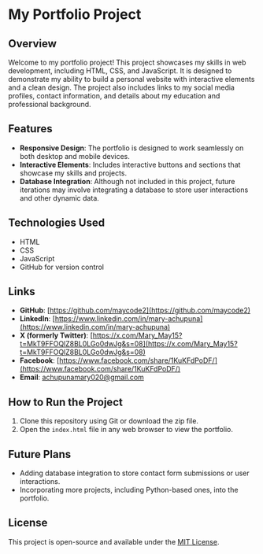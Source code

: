 # My Portfolio Project

## Overview
Welcome to my portfolio project! This project showcases my skills in web development, including HTML, CSS, and JavaScript. It is designed to demonstrate my ability to build a personal website with interactive elements and a clean design. The project also includes links to my social media profiles, contact information, and details about my education and professional background.

## Features
- **Responsive Design**: The portfolio is designed to work seamlessly on both desktop and mobile devices.
- **Interactive Elements**: Includes interactive buttons and sections that showcase my skills and projects.
- **Database Integration**: Although not included in this project, future iterations may involve integrating a database to store user interactions and other dynamic data.
  
## Technologies Used
- HTML
- CSS
- JavaScript
- GitHub for version control

## Links
- **GitHub**: [https://github.com/maycode2](https://github.com/maycode2)
- **LinkedIn**: [https://www.linkedin.com/in/mary-achupuna](https://www.linkedin.com/in/mary-achupuna)
- **X (formerly Twitter)**: [https://x.com/Mary_May15?t=MkT9FFOQlZ8BL0LGo0dwJg&s=08](https://x.com/Mary_May15?t=MkT9FFOQlZ8BL0LGo0dwJg&s=08)
- **Facebook**: [https://www.facebook.com/share/1KuKFdPoDF/](https://www.facebook.com/share/1KuKFdPoDF/)
- **Email**: achupunamary020@gmail.com

## How to Run the Project
1. Clone this repository using Git or download the zip file.
2. Open the `index.html` file in any web browser to view the portfolio.

## Future Plans
- Adding database integration to store contact form submissions or user interactions.
- Incorporating more projects, including Python-based ones, into the portfolio.

## License
This project is open-source and available under the [MIT License](LICENSE).
